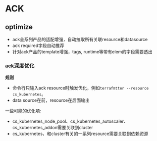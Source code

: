 

# ACK

## optimize
- ack全系列产品的适配增强，自动拉取所有关联resource和datasource
- ack required字段自动推荐
- 针对ack产品的template增强，tags, runtime等带有elem的字段需要透出

### ack深度优化
**规则**
- 命令行只输入ack resource时触发优化，例如`terrafmtter --resource cs_kubernetes`。
- data source在前，resource在后面输出

一些可能的优化项:
- cs_kubernetes_node_pool、cs_kubernetes_autoscaler、cs_kubernetes_addon需要关联到cluster
- cs_kubernetes，和cluster有关的一系列resource需要关联到依赖资源

